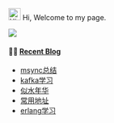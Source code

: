 
<img src='https://qpluspicture.oss-cn-beijing.aliyuncs.com/6LjjQA/Hi.gif' alt='Hi' width="24"/> Hi, Welcome to my page.

![](https://github-readme-stats.vercel.app/api?username=caixiangyue&count_private=true)

#### 🤹‍♀️ <a href="https://caixiangyue.github.io/" target="_blank">Recent Blog</a>

* <a href='https://caixiangyue.github.io/msync总结.html' target='_blank'>msync总结</a>
* <a href='https://caixiangyue.github.io/kafka学习.html' target='_blank'>kafka学习</a>
* <a href='https://caixiangyue.github.io/似水年华.html' target='_blank'>似水年华</a>
* <a href='https://caixiangyue.github.io/常用地址.html' target='_blank'>常用地址</a>
* <a href='https://caixiangyue.github.io/erlang学习.html' target='_blank'>erlang学习</a>